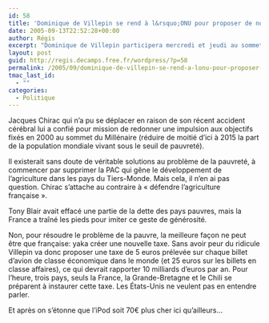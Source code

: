 ```yaml
---
id: 58
title: 'Dominique de Villepin se rend à l&rsquo;ONU pour proposer de nouvelles taxes'
date: 2005-09-13T22:52:28+00:00
author: Régis
excerpt: "Dominique de Villepin participera mercredi et jeudi au sommet mondial des Nations unies, qui coïncide avec le 60e anniversaire de l'organisation. "
layout: post
guid: http://regis.decamps.free.fr/wordpress/?p=58
permalink: /2005/09/dominique-de-villepin-se-rend-a-lonu-pour-proposer-de-nouvelles-taxes/
tmac_last_id:
  - ""
categories:
  - Politique
---
```

Jacques Chirac qui n&rsquo;a pu se déplacer en raison de son récent accident cérébral lui a confié pour mission de redonner une impulsion aux objectifs fixés en 2000 au sommet du Millénaire (réduire de moitié d&rsquo;ici à 2015 la part de la population mondiale vivant sous le seuil de pauvreté).

Il existerait sans doute de véritable solutions au problème de la pauvreté, à commencer par supprimer la PAC qui gêne le développement de l&rsquo;agriculture dans les pays du Tiers-Monde. Mais cela, il n&rsquo;en ai pas question. Chirac s&rsquo;attache au contraire à « défendre l&rsquo;agriculture française ».

Tony Blair avait effacé une partie de la dette des pays pauvres, mais la France a traîné les pieds pour imiter ce geste de générosité.

Non, pour résoudre le problème de la pauvre, la meilleure façon ne peut être que française: yaka créer une nouvelle taxe. Sans avoir peur du ridicule Villepin va donc proposer une taxe de 5 euros prélevée sur chaque billet d&rsquo;avion de classe économique dans le monde (et 25 euros sur les billets en classe affaires), ce qui devrait rapporter 10 milliards d&rsquo;euros par an. Pour l&rsquo;heure, trois pays, seuls la France, la Grande-Bretagne et le Chili se préparent à instaurer cette taxe. Les États-Unis ne veulent pas en entendre parler.

Et après on s&rsquo;étonne que l&rsquo;iPod soit 70€ plus cher ici qu&rsquo;ailleurs&#8230;
